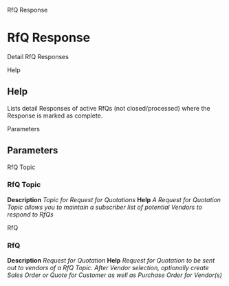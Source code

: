 
RfQ Response
# RfQ Response


Detail RfQ Responses

Help
## Help

Lists detail Responses of active RfQs (not closed/processed) where the Response is marked as complete. 

Parameters
## Parameters


RfQ Topic
### RfQ Topic

**Description**
 *Topic for Request for Quotations*
**Help**
 *A Request for Quotation Topic allows you to maintain a subscriber list of potential Vendors to respond to RfQs*

RfQ
### RfQ

**Description**
 *Request for Quotation*
**Help**
 *Request for Quotation to be sent out to vendors of a RfQ Topic. After Vendor selection, optionally create Sales Order or Quote for Customer as well as Purchase Order  for Vendor(s)*
